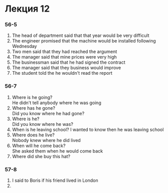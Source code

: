 # Лекция 12

### 56-5

1) The head of department said that that year would be very difficult
2) The engineer promised that the machine would be installed following Wednesday
3) Two men said that they had reached the argument
4) The manager said that mine prices were very high
5) The businessman said that he had signed the contract
6) The manager said that they business would improve
7) The student told the he wouldn't read the report

### 56-7

1) Where is he going? <br>
    He didn't tell anybody where he was going
2) Where has he gone? <br>
   Did you know where he had gone?
3) Where is he? <br>
   Did you know where he was?
4) When is he leaving school? 
   I wanted to know then he was leaving school
5) Where does he live? <br>
   Nobody knew where he did lived
6) When will he come back? <br>
   She asked them when he would come back
7) Where did she buy this hat? <br>
   

### 57-8

1) I said to Boris if his friend lived in London
2) 